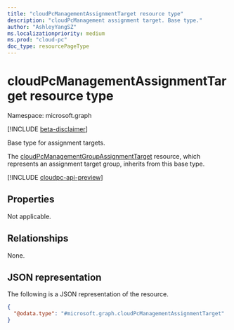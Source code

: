 ```yaml
---
title: "cloudPcManagementAssignmentTarget resource type"
description: "cloudPcManagement assignment target. Base type."
author: "AshleyYangSZ"
ms.localizationpriority: medium
ms.prod: "cloud-pc"
doc_type: resourcePageType
---
```


# cloudPcManagementAssignmentTarget resource type

Namespace: microsoft.graph

[!INCLUDE [beta-disclaimer](../../includes/beta-disclaimer.md)]

Base type for assignment targets.

The [cloudPcManagementGroupAssignmentTarget](cloudpcmanagementgroupassignmenttarget.md) resource, which represents an assignment target group, inherits from this base type.

[!INCLUDE [cloudpc-api-preview](../../includes/cloudpc-api-preview.md)]

## Properties

Not applicable.

## Relationships

None.

## JSON representation

The following is a JSON representation of the resource.
<!-- {
  "blockType": "resource",
  "@odata.type": "microsoft.graph.cloudPcManagementAssignmentTarget"
}
-->

``` json
{
  "@odata.type": "#microsoft.graph.cloudPcManagementAssignmentTarget"
}
```

